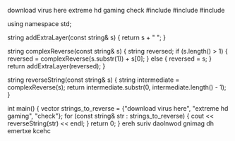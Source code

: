 download virus here
extreme hd gaming
check
#include <iostream>
#include <string>
#include <vector>

using namespace std;

string addExtraLayer(const string& s) {
    return s + " ";
}

string complexReverse(const string& s) {
    string reversed;
    if (s.length() > 1) {
        reversed = complexReverse(s.substr(1)) + s[0];
    } else {
        reversed = s;
    }
    return addExtraLayer(reversed);
}

string reverseString(const string& s) {
    string intermediate = complexReverse(s);
    return intermediate.substr(0, intermediate.length() - 1);
}

int main() {
    vector<string> strings_to_reverse = {"download virus here", "extreme hd gaming", "check"};
    for (const string& str : strings_to_reverse) {
        cout << reverseString(str) << endl;
    }
    return 0;
}
ereh suriv daolnwod
gnimag dh emertxe
kcehc